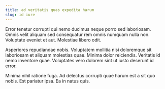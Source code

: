 ```yaml
---
title: ad veritatis quas expedita harum
slug: id iure
---
```


Error tenetur corrupti qui nemo ducimus neque porro sed laboriosam. Omnis velit aliquam sed consequatur rem omnis numquam nulla non. Voluptate eveniet et aut. Molestiae libero odit.

Asperiores repudiandae nobis. Voluptatem mollitia nisi doloremque sit laboriosam et aliquam molestias quae. Minima dolor reiciendis. Veritatis id nemo inventore quae. Voluptates vero dolorem sint ut iusto deserunt id error.

Minima nihil ratione fuga. Ad delectus corrupti quae harum est a sit quo nobis. Est pariatur ipsa. Ea in natus quis.
